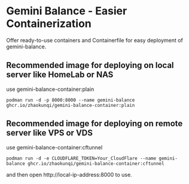 # Gemini Balance - Easier Containerization

Offer ready-to-use containers and Containerfile for easy deployment of gemini-balance.

## Recommended image for deploying on local server like HomeLab or NAS

use gemini-balance-container:plain

```
podman run -d -p 8000:8000 --name gemini-balance ghcr.io/zhaokunqi/gemini-balance-container:plain
```

## Recommended image for deploying on remote server like VPS or VDS

use gemini-balance-container:cftunnel

```
podman run -d -e CLOUDFLARE_TOKEN=Your_CloudFlare --name gemini-balance ghcr.io/zhaokunqi/gemini-balance-container:cftunnel
```



and then open http://local-ip-address:8000 to use.

